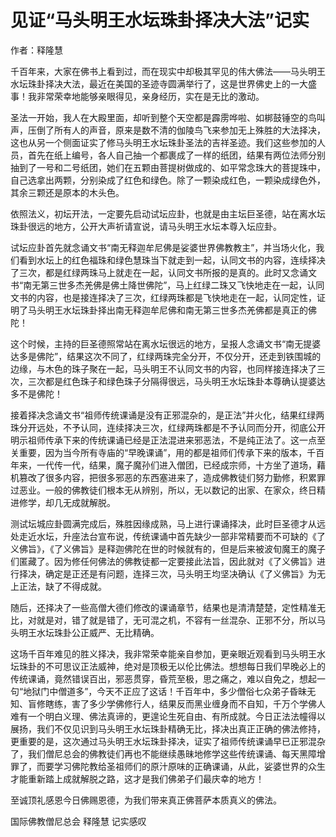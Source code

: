 # 见证“马头明王水坛珠卦择决大法”记实

作者：释隆慧




千百年来，大家在佛书上看到过，而在现实中却极其罕见的伟大佛法——马头明王水坛珠卦择决大法，最近在美国的圣迹寺圆满举行了，这是世界佛史上的一大盛事！我非常荣幸地能够亲眼得见，亲身经历，实在是无比的激动。


圣法一开始，我人在大殿里面，却听到整个天空都是霹雳哗啦、如梆鼓锤空的鸟叫声，压倒了所有人的声音，原来是数不清的伽陵鸟飞来参加无上殊胜的大法择决，这也从另一个侧面证实了修马头明王水坛珠卦圣法的吉祥圣迹。我们这些参加的人员，首先在纸上编号，各人自己抽一个都裹成了一样的纸团，结果有两位法师分别抽到了一号和二号纸团，她们在五颗由菩提树做成的、如平常念珠大的菩提珠中，自己选拿出两颗，分别染成了红色和绿色。除了一颗染成红色，一颗染成绿色外，其余三颗还是原本的木头色。


依照法义，初坛开法，一定要先启动试坛应卦，也就是由主坛巨圣德，站在离水坛珠卦很远的地方，公开大声祈请宣说，请马头明王水坛本尊入坛应卦。


试坛应卦首先就念诵文书“南无释迦牟尼佛是娑婆世界佛教教主”，并当场火化，我们看到水坛上的红色福珠和绿色慧珠当下就走到一起，认同文书的内容，连续择决了三次，都是红绿两珠马上就走在一起，认同文书所报的是真的。此时又念诵文书“南无第三世多杰羌佛是佛土降世佛陀”，马上红绿二珠又飞快地走在一起，认同文书的内容，也是接连择决了三次，红绿两珠都是飞快地走在一起，认同定性，证明了马头明王水坛珠卦择出南无释迦牟尼佛和南无第三世多杰羌佛都是真正的佛陀！


这个时候，主持的巨圣德照常站在离水坛很远的地方，呈报人念诵文书“南无提婆达多是佛陀”，结果这次不同了，红绿两珠完全分开，不仅分开，还走到铁围城的边缘，与木色的珠子聚在一起，马头明王不认同文书的内容，也同样接连择决了三次，三次都是红色珠子和绿色珠子分隔得很远，马头明王水坛珠卦本尊确认提婆达多不是佛陀！


接着择决念诵文书“祖师传统课诵是没有正邪混杂的，是正法”并火化，结果红绿两珠分开远处，不予认同，连续择决三次，红绿两珠都是不予认同而分开，彻底公开明示祖师传承下来的传统课诵已经是正法混进来邪恶法，不是纯正法了。这一点至关重要，因为当今所有寺庙的“早晚课诵”，用的都是祖师们传承下来的版本，千百年来，一代传一代，结果，魔子魔孙们进入僧团，已经成宗师，十方坐了道场，藉机篡改了很多内容，把很多邪恶的东西塞进来了，造成佛教徒们努力勤修，积累罪过恶业。一般的佛教徒们根本无从辨别，所以，无以数记的出家、在家众，终日精进修学，却几无成就解脱。


测试坛城应卦圆满完成后，殊胜因缘成熟，马上进行课诵择决，此时巨圣德才从远处走近水坛，升座法台宣布说，传统课诵中首先缺少一部非常精要而不可缺的《了义佛旨》，《了义佛旨》是释迦佛陀在世的时候就有的，但是后来被波旬魔王的魔子们匿藏了。因为修任何佛法的佛教徒都一定要接此法旨，因此就对《了义佛旨》进行择决，确定是正还是有问题，连择三次，马头明王均坚决确认《了义佛旨》为无上正法，缺了不得成就。


随后，还择决了一些高僧大德们修改的课诵章节，结果也是清清楚楚，定性精准无比，对就是对，错了就是错了，无可混之机，不容有一丝混杂、正邪不分，所以马头明王水坛珠卦公正威严、无比精确。


这场千百年难见的胜义择决，我非常荣幸能亲自参加，更亲眼近观看到马头明王水坛珠卦的不可思议正法威神，绝对是顶极无以伦比佛法。想想每日我们早晚必上的传统课诵，竟然错误百出，邪恶贯穿，昏荒至极，思之痛之，难以自免之，想起一句“地狱门中僧道多”，今天不正应了这话！千百年中，多少僧俗七众弟子昏昧无知、盲修瞎练，害了多少学佛修行人，结果反而黑业缠身而不自知，千万个学佛人难有一个明白义理、佛法真谛的，更遑论生死自由、有所成就。今日正法法幢得以展扬，我们不仅见识到马头明王水坛珠卦精确无比，择决出真正正确的佛法修持，更重要的是，这次通过马头明王水坛珠卦择决，证实了祖师传统课诵早已正邪混杂了，我们僧尼总会的佛教徒们再也不能继续愚昧地修学这些传统课诵、每天黑障增罪了，而要学习佛陀教给圣祖师们的原汁原味的正确课诵，从此，娑婆世界的众生才能重新踏上成就解脱之路，这才是我们佛弟子们最庆幸的地方！


至诚顶礼感恩今日佛赐恩德，为我们带来真正佛菩萨本质真义的佛法。


国际佛教僧尼总会  释隆慧  记实感叹
